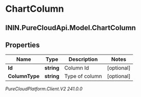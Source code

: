 # ChartColumn

## ININ.PureCloudApi.Model.ChartColumn

## Properties

|Name | Type | Description | Notes|
|------------ | ------------- | ------------- | -------------|
| **Id** | **string** | Column Id | [optional] |
| **ColumnType** | **string** | Type of column | [optional] |



_PureCloudPlatform.Client.V2 241.0.0_
